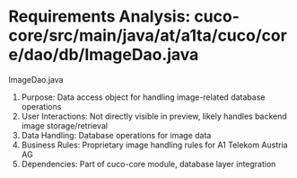 # Requirements Analysis: cuco-core/src/main/java/at/a1ta/cuco/core/dao/db/ImageDao.java

ImageDao.java
1. Purpose: Data access object for handling image-related database operations
2. User Interactions: Not directly visible in preview, likely handles backend image storage/retrieval
3. Data Handling: Database operations for image data
4. Business Rules: Proprietary image handling rules for A1 Telekom Austria AG
5. Dependencies: Part of cuco-core module, database layer integration